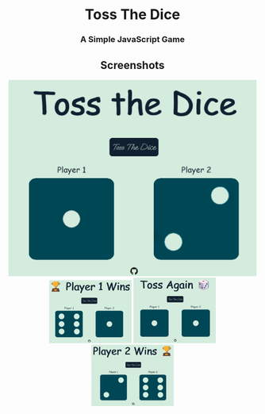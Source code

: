 <h1 align="center">Toss The Dice</h1>
<h3 align="center">A Simple JavaScript Game</h3>


<div align="center">
  <h2>Screenshots</h2>
  <div>
    <img width="500px" src="assets/images/readme/home.png">
  </div>
  <span >
    <img width="33%" src="assets/images/readme/player-1.png">
  </span>
  <span >
    <img width="33%" src="assets/images/readme/toss-again.png">
  </span>
  <span >
    <img width="33%" src="assets/images/readme/player-2.png">
  </span>
</div>

